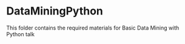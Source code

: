 # DataMiningPython

This folder contains the required materials for Basic Data Mining with Python talk
